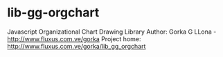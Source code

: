 lib-gg-orgchart
===============

Javascript Organizational Chart Drawing Library
Author: Gorka G LLona - http://www.fluxus.com.ve/gorka
Project home: http://www.fluxus.com.ve/gorka/lib_gg_orgchart
